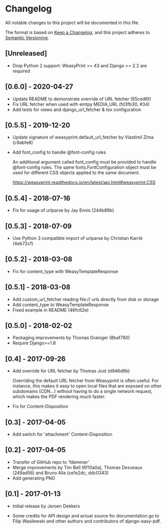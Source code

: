 # Changelog
All notable changes to this project will be documented in this file.

The format is based on [Keep a Changelog](https://keepachangelog.com/en/1.0.0/),
and this project adheres to [Semantic Versioning](https://semver.org/spec/v2.0.0.html).

## [Unreleased]

- Drop Python 2 support: WeasyPrint >= 43 and Django >= 2.2 are required

## [0.6.0] - 2020-04-27

- Update README to demonstrate override of URL fetcher (65ced6f)
- Fix URL fetcher when used with emtpy MEDIA_URL (fd3fb30, #34)
- Add tests for views and django_url_fetcher & tox configuration

## [0.5.5] - 2019-12-20

- Update signature of weasyprint.default_url_fetcher by Vlastimil Zíma (c9abfe8)
- Add font_config to handle @font-config rules

  An additional argument called font_config must be provided to handle
  @font-config rules. The same fonts.FontConfiguration object must be
  used for different CSS objects applied to the same document.

  https://weasyprint.readthedocs.io/en/latest/api.html#weasyprint.CSS

## [0.5.4] - 2018-07-16

- Fix for usage of urlparse by Jay Ennis (244b89b)

## [0.5.3] - 2018-07-09

- Use Python 3 compatible import of urlparse by Christian Karrié (4eb72cf)

## [0.5.2] - 2018-03-08

- Fix for content_type with WeasyTemplateResponse

## [0.5.1] - 2018-03-08

- Add custom_url_fetcher reading file:// urls directly from disk or storage
- Add content_type to WeasyTemplateResponse
- Fixed example in README (46fc62e)

## [0.5.0] - 2018-02-02

- Packaging improvements by Thomas Grainger (8baf780)
- Require Django>=1.8

## [0.4] - 2017-09-26

- Add override for URL fetcher by Thomas Jost (d946d6b)

  Overriding the default URL fetcher from Weasyprint is often useful.
  For instance, this makes it easy to open local files that are exposed on other
  subdomains (CDN…) without having to do a single network request, which makes
  the PDF rendering *much* faster.

- Fix for Content-Disposition

## [0.3] - 2017-04-05

- Add switch for 'attachment' Content-Disposition

## [0.2] - 2017-04-05

- Transfer of GitHub repo to 'fdemmer'
- Merge improvements by Tim Bell (6f10a0a), Thomas Desveaux (249ad56) and
  Bruno Alla (ce1e2dc, ddc0343)
- Add generating PNG

## [0.1] - 2017-01-13

- Initial release by Jeroen Dekkers

- Some credits for API design and actual source for documentation go to
  Filip Wasilewski and other authors and contributors of django-easy-pdf.
